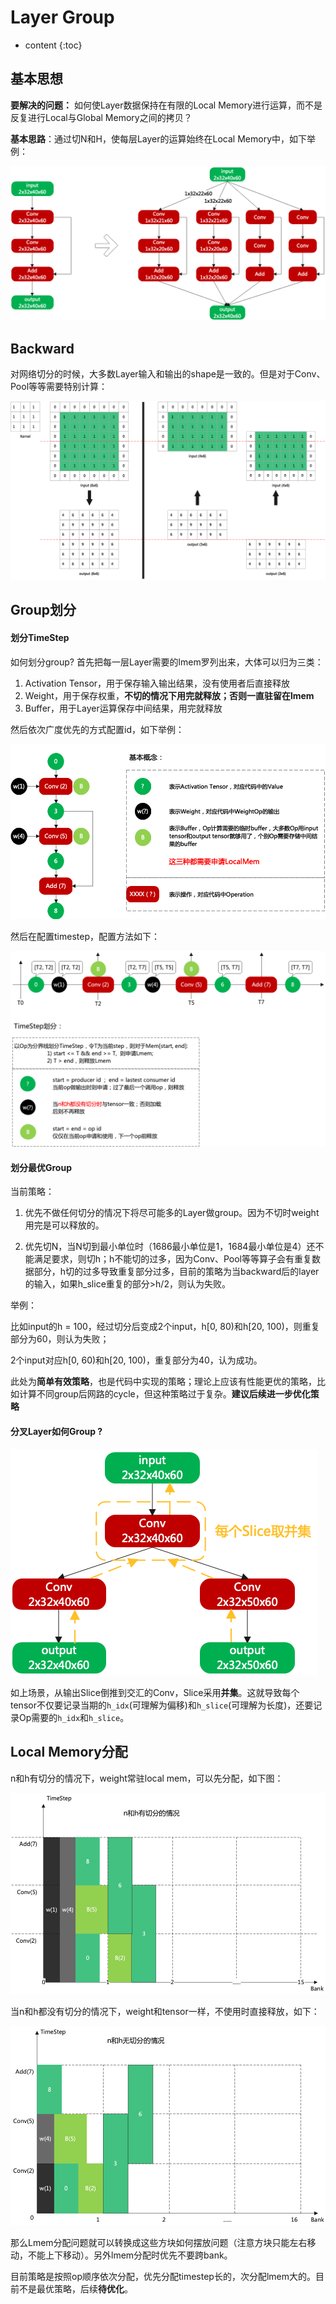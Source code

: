 # Layer Group



* content
{:toc}




## 基本思想

**要解决的问题：** 如何使Layer数据保持在有限的Local Memory进行运算，而不是反复进行Local与Global Memory之间的拷贝？

**基本思路**：通过切N和H，使每层Layer的运算始终在Local Memory中，如下举例：

![](./assets/lg_slice.png)

## Backward

对网络切分的时候，大多数Layer输入和输出的shape是一致的。但是对于Conv、Pool等等需要特别计算：

![](./assets/lg_backward.png)

## Group划分

#### 划分TimeStep

如何划分group? 首先把每一层Layer需要的lmem罗列出来，大体可以归为三类：

1. Activation Tensor，用于保存输入输出结果，没有使用者后直接释放
2. Weight，用于保存权重，**不切的情况下用完就释放；否则一直驻留在lmem**
3. Buffer，用于Layer运算保存中间结果，用完就释放

然后依次广度优先的方式配置id，如下举例：

![](./assets/lg_lmem.png)

然后在配置timestep，配置方法如下：

![](./assets/lg_timestep.png)

#### 划分最优Group

当前策略：

1. 优先不做任何切分的情况下将尽可能多的Layer做group。因为不切时weight用完是可以释放的。

2. 优先切N，当N切到最小单位时（1686最小单位是1，1684最小单位是4）还不能满足要求，则切h；h不能切的过多，因为Conv、Pool等等算子会有重复数据部分，h切的过多导致重复部分过多，目前的策略为当backward后的layer的输入，如果h_slice重复的部分>h/2，则认为失败。

举例：

比如input的h = 100，经过切分后变成2个input，h[0, 80)和h[20, 100)，则重复部分为60，则认为失败；

2个input对应h[0, 60)和h[20, 100)，重复部分为40，认为成功。

此处为**简单有效策略**，也是代码中实现的策略；理论上应该有性能更优的策略，比如计算不同group后网路的cycle，但这种策略过于复杂。**建议后续进一步优化策略**



#### 分叉Layer如何Group ?

![](./assets/lg_branch.png)

如上场景，从输出Slice倒推到交汇的Conv，Slice采用**并集**。这就导致每个tensor不仅要记录当期的`h_idx`(可理解为偏移)和`h_slice`(可理解为长度)，还要记录Op需要的`h_idx`和`h_slice`。



## Local Memory分配

n和h有切分的情况下，weight常驻local mem，可以先分配，如下图：

![](./assets/lg_nh_alloc.png)

当n和h都没有切分的情况下，weight和tensor一样，不使用时直接释放，如下：

![](./assets/lg_alloc.png)

那么Lmem分配问题就可以转换成这些方块如何摆放问题（注意方块只能左右移动，不能上下移动）。另外lmem分配时优先不要跨bank。

目前策略是按照op顺序依次分配，优先分配timestep长的，次分配lmem大的。目前不是最优策略，后续**待优化**。






